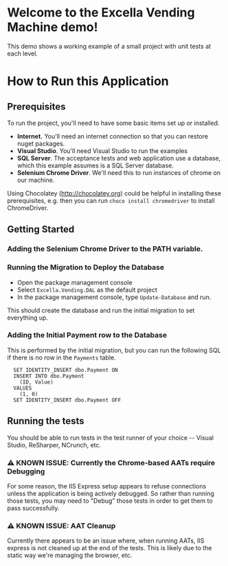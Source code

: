 # Welcome to the Excella Vending Machine demo!
This demo shows a working example of a small project with unit tests at each level.

# How to Run this Application

## Prerequisites
To run the project, you'll need to have some basic items set up or installed.

* **Internet.** You'll need an internet connection so that you can restore nuget packages.
* **Visual Studio**. You'll need Visual Studio to run the examples
* **SQL Server**. The acceptance tests and web application use a database, which this example assumes is a SQL Server database.
* **Selenium Chrome Driver**. We'll need this to run instances of chrome on our machine.

Using Chocolatey (<http://chocolatey.org>) could be helpful in installing these prerequisites, e.g. then you can run `choco install chromedriver` to install ChromeDriver.
 
## Getting Started

### Adding the Selenium Chrome Driver to the PATH variable.


### Running the Migration to Deploy the Database

* Open the package management console
* Select `Excella.Vending.DAL` as the default project
* In the package management console, type `Update-Database` and run.

This should create the database and run the initial migration to set everything up.

### Adding the Initial Payment row to the Database

This is performed by the initial migration, but you can run the following SQL if there is no row in the `Payments` table.

```
  SET IDENTITY_INSERT dbo.Payment ON
  INSERT INTO dbo.Payment
    (ID, Value)
  VALUES 
    (1, 0)
  SET IDENTITY_INSERT dbo.Payment OFF
```

## Running the tests

You should be able to run tests in the test runner of your choice -- Visual Studio, ReSharper, NCrunch, etc.

### :warning: KNOWN ISSUE: Currently the Chrome-based AATs require Debugging

For some reason, the IIS Express setup appears to refuse connections unless the application is being actively debugged. So rather than running those tests, you may need to "Debug" those tests in order to get them to pass successfully.

### :warning: KNOWN ISSUE: AAT Cleanup

Currently there appears to be an issue where, when running AATs, IIS express is not cleaned up at the end of the tests. This is likely due to the static way we're managing the browser, etc.